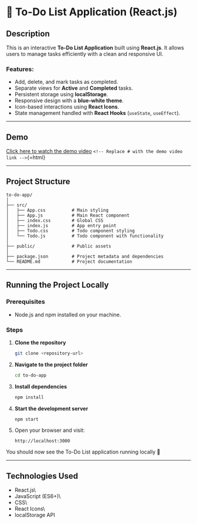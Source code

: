 # 📝 To-Do List Application (React.js)

## Description

This is an interactive **To-Do List Application** built using
**React.js**. It allows users to manage tasks efficiently with a clean
and responsive UI.

### Features:

-   Add, delete, and mark tasks as completed.
-   Separate views for **Active** and **Completed** tasks.
-   Persistent storage using **localStorage**.
-   Responsive design with a **blue-white theme**.
-   Icon-based interactions using **React Icons**.
-   State management handled with **React Hooks** (`useState`,
    `useEffect`).

------------------------------------------------------------------------

## Demo


[Click here to watch the demo video](#)
`<!-- Replace # with the demo video link -->`{=html}

------------------------------------------------------------------------

## Project Structure

    to-do-app/
    │
    ├── src/
    │   ├── App.css          # Main styling
    │   ├── App.js           # Main React component
    │   ├── index.css        # Global CSS
    │   ├── index.js         # App entry point
    │   ├── Todo.css         # Todo component styling
    │   └── Todo.js          # Todo component with functionality
    │
    ├── public/              # Public assets
    │
    ├── package.json         # Project metadata and dependencies
    └── README.md            # Project documentation

------------------------------------------------------------------------

## Running the Project Locally

### Prerequisites

-   Node.js and npm installed on your machine.

### Steps

1.  **Clone the repository**

    ``` bash
    git clone <repository-url>
    ```

2.  **Navigate to the project folder**

    ``` bash
    cd to-do-app
    ```

3.  **Install dependencies**

    ``` bash
    npm install
    ```

4.  **Start the development server**

    ``` bash
    npm start
    ```

5.  Open your browser and visit:

        http://localhost:3000

You should now see the To-Do List application running locally 🎉

------------------------------------------------------------------------

## Technologies Used

-   React.js\
-   JavaScript (ES6+)\
-   CSS\
-   React Icons\
-   localStorage API
